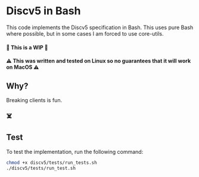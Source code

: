 # Discv5 in Bash

This code implements the Discv5 specification in Bash. This uses pure Bash where possible, but in some cases I am forced to use core-utils.
#### 🚧 This is a WIP 🚧
#### ⚠️ This was written and tested on Linux so no guarantees that it will work on MacOS ⚠️

## Why?

Breaking clients is fun.
### ☠️

## Test

To test the implementation, run the following command:

```bash
chmod +x discv5/tests/run_tests.sh 
./discv5/tests/run_test.sh
```

